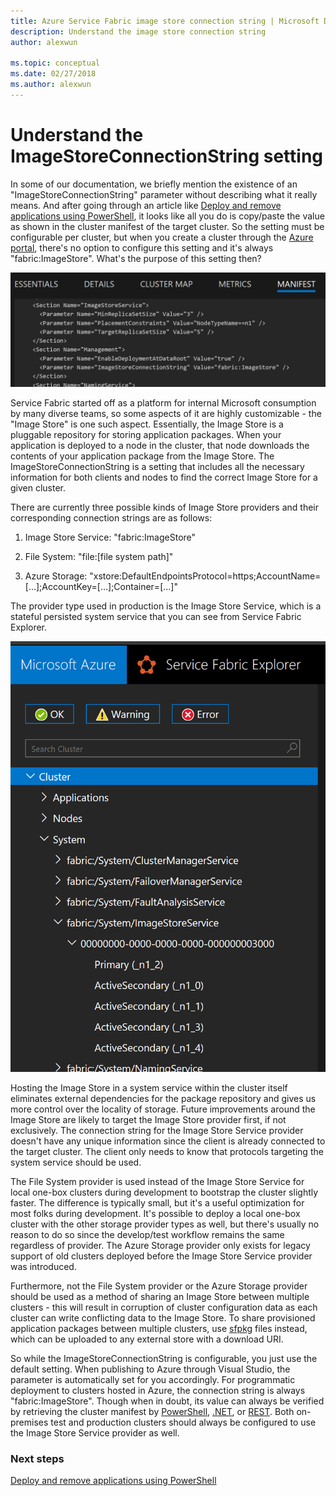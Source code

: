 ```yaml
---
title: Azure Service Fabric image store connection string | Microsoft Docs
description: Understand the image store connection string
author: alexwun

ms.topic: conceptual
ms.date: 02/27/2018
ms.author: alexwun
---
```

# Understand the ImageStoreConnectionString setting

In some of our documentation, we briefly mention the existence of an "ImageStoreConnectionString" parameter without describing what it really means. And after going through an article like [Deploy and remove applications using PowerShell][10], it looks like all you do is copy/paste the value as shown in the cluster manifest of the target cluster. So the setting must be configurable per cluster, but when you create a cluster through the [Azure portal][11], there's no option to configure this setting and it's always "fabric:ImageStore". What's the purpose of this setting then?

![Cluster Manifest][img_cm]

Service Fabric started off as a platform for internal Microsoft consumption by many diverse teams, so some aspects of it are highly customizable - the "Image Store" is one such aspect. Essentially, the Image Store is a pluggable repository for storing application packages. When your application is deployed to a node in the cluster, that node downloads the contents of your application package from the Image Store. The ImageStoreConnectionString is a setting that includes all the necessary information for both clients and nodes to find the correct Image Store for a given cluster.

There are currently three possible kinds of Image Store providers and their corresponding connection strings are as follows:

1. Image Store Service: "fabric:ImageStore"

2. File System: "file:[file system path]"

3. Azure Storage: "xstore:DefaultEndpointsProtocol=https;AccountName=[...];AccountKey=[...];Container=[...]"

The provider type used in production is the Image Store Service, which is a stateful persisted system service that you can see from Service Fabric Explorer. 

![Image Store Service][img_is]

Hosting the Image Store in a system service within the cluster itself eliminates external dependencies for the package repository and gives us more control over the locality of storage. Future improvements around the Image Store are likely to target the Image Store provider first, if not exclusively. The connection string for the Image Store Service provider doesn't have any unique information since the client is already connected to the target cluster. The client only needs to know that protocols targeting the system service should be used.

The File System provider is used instead of the Image Store Service for local one-box clusters during development to bootstrap the cluster slightly faster. The difference is typically small, but it's a useful optimization for most folks during development. It's possible to deploy a local one-box cluster with the other storage provider types as well, but there's usually no reason to do so since the develop/test workflow remains the same regardless of provider. The Azure Storage provider only exists for legacy support of old clusters deployed before the Image Store Service provider was introduced.

Furthermore, not the File System provider or the Azure Storage provider should be used as a method of sharing an Image Store between multiple clusters - this will result in corruption of cluster configuration data as each cluster can write conflicting data to the Image Store. To share provisioned application packages between multiple clusters, use [sfpkg][12] files instead, which can be uploaded to any external store with a download URI.

So while the ImageStoreConnectionString is configurable, you just use the default setting. When publishing to Azure through Visual Studio, the parameter is automatically set for you accordingly. For programmatic deployment to clusters hosted in Azure, the connection string is always "fabric:ImageStore". Though when in doubt, its value can always be verified by retrieving the cluster manifest by [PowerShell](https://docs.microsoft.com/powershell/module/servicefabric/get-servicefabricclustermanifest), [.NET](https://msdn.microsoft.com/library/azure/mt161375.aspx), or [REST](https://docs.microsoft.com/rest/api/servicefabric/get-a-cluster-manifest). Both on-premises test and production clusters should always be configured to use the Image Store Service provider as well.

### Next steps
[Deploy and remove applications using PowerShell][10]

<!--Image references-->
[img_is]: ./media/service-fabric-image-store-connection-string/image_store_service.png
[img_cm]: ./media/service-fabric-image-store-connection-string/cluster_manifest.png

[10]: service-fabric-deploy-remove-applications.md
[11]: service-fabric-cluster-creation-via-portal.md
[12]: service-fabric-package-apps.md#create-an-sfpkg
